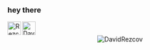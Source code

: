 ### hey there
<a href="https://vk.com/scadawincc">
  <img align="left" alt="Rezcov VK" width="30px" src="https://pngicon.ru/file/uploads/vk.png" />
</a>
<a href="https://t.me/scadawincc">
  <img align="left" alt="DavidRezcov telegram" width="30px" src="https://user-images.githubusercontent.com/49933115/139837223-bf23d3a9-4638-4e17-994a-ac8678d5f517.png" />
</a>

<br />

<p align="center"> <img src="https://github-readme-stats.vercel.app/api?username=DavidRezcov&show_icons=true&theme=gotham" alt="DavidRezcov" />
